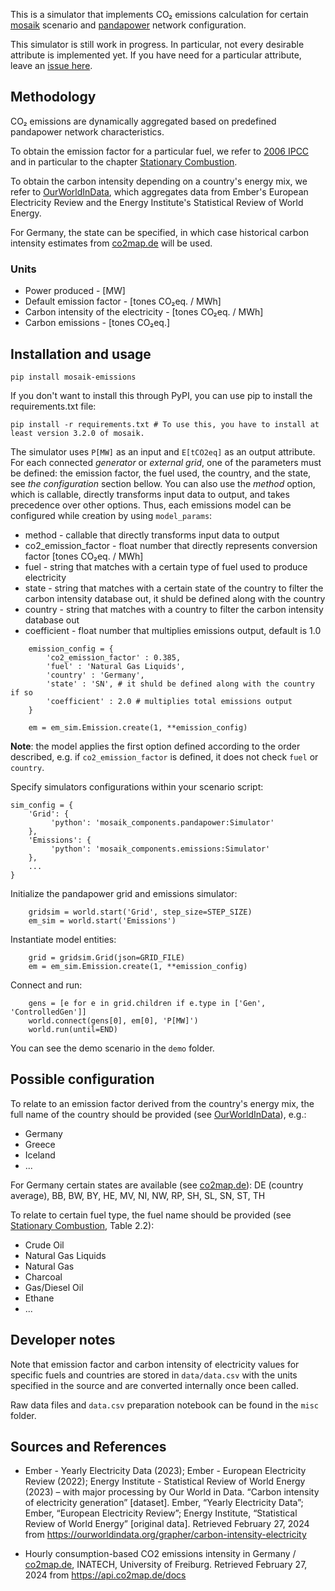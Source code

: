 This is a simulator that implements CO₂ emissions calculation for certain [mosaik] scenario and [pandapower] network configuration.

This simulator is still work in progress. In particular, not every desirable attribute is implemented yet. If you have need for a particular attribute, leave an [issue here].

[pandapower]: https://www.pandapower.org
[mosaik]: https://mosaik.offis.de
[issue here]: https://gitlab.com/mosaik/components/energy/mosaik-emissions/-/issues

## Methodology

CO₂ emissions are dynamically aggregated based on predefined pandapower network characteristics.

To obtain the emission factor for a particular fuel, we refer to [2006 IPCC](https://www.ipcc-nggip.iges.or.jp/public/2006gl/) and in particular to the chapter [Stationary Combustion](https://www.ipcc-nggip.iges.or.jp/public/2006gl/pdf/2_Volume2/V2_2_Ch2_Stationary_Combustion.pdf).

To obtain the carbon intensity depending on a country's energy mix, we refer to [OurWorldInData](https://ourworldindata.org/grapher/carbon-intensity-electricity?tab=table), which aggregates data from Ember's European Electricity Review and the Energy Institute's Statistical Review of World Energy.

For Germany, the state can be specified, in which case historical carbon intensity estimates from [co2map.de](https://co2map.de/) will be used.

### Units

* Power produced - [MW]
* Default emission factor - [tones CO₂eq. / MWh]
* Carbon intensity of the electricity - [tones CO₂eq. / MWh]
* Carbon emissions - [tones CO₂eq.]

## Installation and usage

```
pip install mosaik-emissions
```

If you don't want to install this through PyPI, you can use pip to install the requirements.txt file:
```
pip install -r requirements.txt # To use this, you have to install at least version 3.2.0 of mosaik.
```

The simulator uses `P[MW]` as an input and `E[tCO2eq]` as an output attribute.
For each connected *generator* or *external grid*, one of the parameters must be defined: the emission factor, the fuel used, the country, and the state, see *the configuration* section bellow. You can also use the *method* option, which is callable, directly transforms input data to output, and takes precedence over other options. Thus, each emissions model can be configured while creation by using `model_params`:
   
* method - callable that directly transforms input data to output 
* co2_emission_factor - float number that directly represents conversion factor [tones CO₂eq. / MWh]
* fuel - string that matches with a certain type of fuel used to produce electricity
* state - string that matches with a certain state of the country to filter the carbon intensity database out, it shuld be defined along with the country
* country - string that matches with a country to filter the carbon intensity database out
* coefficient - float number that multiplies emissions output, default is 1.0

```
    emission_config = {
        'co2_emission_factor' : 0.385, 
        'fuel' : 'Natural Gas Liquids',
        'country' : 'Germany',
        'state' : 'SN', # it shuld be defined along with the country if so
        'coefficient' : 2.0 # multiplies total emissions output
    }

    em = em_sim.Emission.create(1, **emission_config)
```

**Note**: the model applies the first option defined according to the order described, e.g. if `co2_emission_factor` is defined, it does not check `fuel` or `country`.

Specify simulators configurations within your scenario script:
```
sim_config = {
    'Grid': {
         'python': 'mosaik_components.pandapower:Simulator'
    },
    'Emissions': {
         'python': 'mosaik_components.emissions:Simulator'
    },
    ...
}
```

Initialize the pandapower grid and emissions simulator:
```
    gridsim = world.start('Grid', step_size=STEP_SIZE)
    em_sim = world.start('Emissions')
```

Instantiate model entities:
```
    grid = gridsim.Grid(json=GRID_FILE)
    em = em_sim.Emission.create(1, **emission_config)
```

Connect and run:
```
    gens = [e for e in grid.children if e.type in ['Gen', 'ControlledGen']]
    world.connect(gens[0], em[0], 'P[MW]')
    world.run(until=END)
```

You can see the demo scenario in the `demo` folder.

## Possible configuration

To relate to an emission factor derived from the country's energy mix, the full name of the country should be provided (see [OurWorldInData](https://ourworldindata.org/grapher/carbon-intensity-electricity?tab=table)), e.g.:
- Germany
- Greece
- Iceland
- ...

For Germany certain states are available (see [co2map.de](https://co2map.de/)): DE (country average), BB, BW, BY, HE, MV, NI, NW, RP, SH, SL, SN, ST, TH

To relate to certain fuel type, the fuel name should be provided (see [Stationary Combustion](https://gitlab.com/mosaik/components/energy/mosaik-emissions/-/blob/main/misc/fuel_combustion.pdf?ref_type=heads), Table 2.2):
- Crude Oil
- Natural Gas Liquids
- Natural Gas
- Charcoal
- Gas/Diesel Oil
- Ethane
- ...

## Developer notes

Note that emission factor and carbon intensity of electricity values for specific fuels and countries are stored in `data/data.csv` with the units specified in the source and are converted internally once been called.

Raw data files and `data.csv` preparation notebook can be found in the `misc` folder.

## Sources and References

* Ember - Yearly Electricity Data (2023); Ember - European Electricity Review (2022); Energy Institute - Statistical Review of World Energy (2023) – with major processing by Our World in Data. “Carbon intensity of electricity generation” [dataset]. Ember, “Yearly Electricity Data”; Ember, “European Electricity Review”; Energy Institute, “Statistical Review of World Energy” [original data]. Retrieved February 27, 2024 from https://ourworldindata.org/grapher/carbon-intensity-electricity

* Hourly consumption-based CO2 emissions intensity in Germany / [co2map.de](https://co2map.de/), INATECH, University of Freiburg. Retrieved February 27, 2024 from https://api.co2map.de/docs